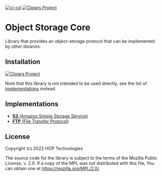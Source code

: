 [![ci-cd](https://github.com/gethop-dev/object-storage.core/actions/workflows/ci-cd.yml/badge.svg)](https://github.com/gethop-dev/object-storage.core/actions/workflows/ci-cd.yml)
[![Clojars Project](https://img.shields.io/clojars/v/dev.gethop/object-storage.core.svg)](https://clojars.org/dev.gethop/object-storage.core)

# Object Storage Core
Library that provides an object-storage protocol that can be implemented by other libraries.

## Installation

[![Clojars Project](https://clojars.org/dev.gethop/object-storage.core/latest-version.svg)](https://clojars.org/dev.gethop/object-storage.core)

Note that this library is not intended to be used directly, see the list of [implementations](#implementations) instead.

## Implementations

- [**S3** (Amazon Simple Storage Service)](https://github.com/gethop-dev/object-storage.s3)
- [**FTP** (File Transfer Protocol)](https://github.com/gethop-dev/object-storage.ftp)

## License

Copyright (c) 2022 HOP Technologies

The source code for the library is subject to the terms of the Mozilla Public License, v. 2.0. If a copy of the MPL was not distributed with this file, You can obtain one at https://mozilla.org/MPL/2.0/.
